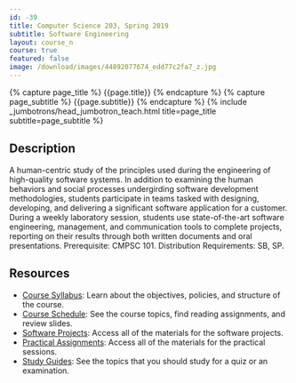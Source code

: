 ```yaml
---
id: -39
title: Computer Science 203, Spring 2019
subtitle: Software Engineering
layout: course_n
course: true
featured: false
image: /download/images/44892077674_edd77c2fa7_z.jpg
---
```


{% capture page_title %} {{page.title}} {% endcapture %}
{% capture page_subtitle %} {{page.subtitle}} {% endcapture %}
{% include _jumbotrons/head_jumbotron_teach.html title=page_title subtitle=page_subtitle %}

## Description

A human-centric study of the principles used during the engineering of
high-quality software systems. In addition to examining the human behaviors and
social processes undergirding software development methodologies, students
participate in teams tasked with designing, developing, and delivering a
significant software application for a customer. During a weekly laboratory
session, students use state-of-the-art software engineering, management, and
communication tools to complete projects, reporting on their results through
both written documents and oral presentations. Prerequisite: CMPSC 101.
Distribution Requirements: SB, SP.

## Resources

<ul>

<li><a href="https://github.com/Allegheny-Computer-Science-203-S2019/cs203-S2019-syllabus/releases/download/cs203S2019_syllabus-1.0.0/cs203S2019_syllabus.pdf"
class="major">Course Syllabus</a>: Learn about the objectives, policies, and structure of the course.</li>

<li><a href="{{site.baseurl}}teaching/cs203S2019/schedule/"
class="major">Course Schedule</a>: See the course topics, find reading assignments, and review slides.</li>

<li><a href="{{site.baseurl}}teaching/cs203S2019/laboratories/"
class="major">Software Projects</a>: Access all of the materials for the software projects.</li>

<li><a href="{{site.baseurl}}teaching/cs203S2019/practicals/"
class="major">Practical Assignments</a>: Access all of the materials for the practical sessions.</li>

<li><a href="{{site.baseurl}}teaching/cs203S2019/studyguides/"
class="major">Study Guides</a>: See the topics that you should study for a quiz or an examination.</li>

</ul>
